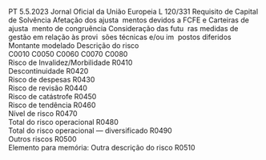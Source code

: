 PT  5.5.2023 Jornal Oficial da União Europeia L 120/331
 Requisito de Capital 
de Solvência  Afetação dos ajusta ­
mentos devidos a FCFE 
e Carteiras de ajusta ­
mento de congruência  Consideração das futu ­
ras medidas de gestão 
em relação às provi ­
sões técnicas e/ou im ­
postos diferidos  Montante modelado  Descrição do risco  
C0010  C0050  C0060  C0070  C0080  
Risco de Invalidez/Morbilidade  R0410  
Descontinuidade  R0420  
Risco de despesas  R0430  
Risco de revisão  R0440  
Risco de catástrofe  R0450  
Risco de tendência  R0460  
Nível de risco  R0470  
Total do risco operacional  R0480  
Total do risco operacional — diversificado  R0490  
Outros riscos  R0500  
Elemento para memória: Outra descrição do risco  R0510